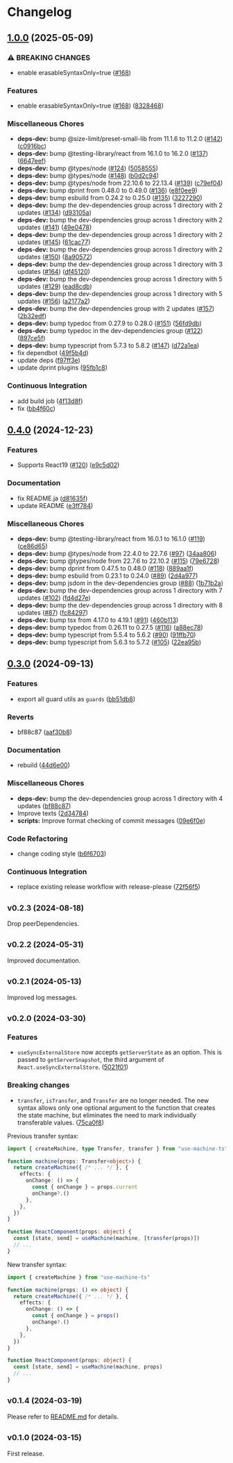 # Changelog

## [1.0.0](https://github.com/tai-kun/use-machine-ts/compare/v0.4.0...v1.0.0) (2025-05-09)


### ⚠ BREAKING CHANGES

* enable erasableSyntaxOnly=true ([#168](https://github.com/tai-kun/use-machine-ts/issues/168))

### Features

* enable erasableSyntaxOnly=true ([#168](https://github.com/tai-kun/use-machine-ts/issues/168)) ([8328468](https://github.com/tai-kun/use-machine-ts/commit/83284689db9908aa2242d71ed2bbdc640d49a1b9))


### Miscellaneous Chores

* **deps-dev:** bump @size-limit/preset-small-lib from 11.1.6 to 11.2.0 ([#142](https://github.com/tai-kun/use-machine-ts/issues/142)) ([c0916bc](https://github.com/tai-kun/use-machine-ts/commit/c0916bc324ff58e972426b1e883969b3bc449540))
* **deps-dev:** bump @testing-library/react from 16.1.0 to 16.2.0 ([#137](https://github.com/tai-kun/use-machine-ts/issues/137)) ([6647eef](https://github.com/tai-kun/use-machine-ts/commit/6647eef18dee299f56a97966a329e769d08faabb))
* **deps-dev:** bump @types/node ([#124](https://github.com/tai-kun/use-machine-ts/issues/124)) ([5058555](https://github.com/tai-kun/use-machine-ts/commit/5058555d2981b30245e62d1cd452f6c94faba9ff))
* **deps-dev:** bump @types/node ([#148](https://github.com/tai-kun/use-machine-ts/issues/148)) ([b0d2c94](https://github.com/tai-kun/use-machine-ts/commit/b0d2c94183a9fecae606394e2d8033901e11e2fb))
* **deps-dev:** bump @types/node from 22.10.6 to 22.13.4 ([#139](https://github.com/tai-kun/use-machine-ts/issues/139)) ([c79ef04](https://github.com/tai-kun/use-machine-ts/commit/c79ef040061364313210b9d372fcfbd73d9b3a22))
* **deps-dev:** bump dprint from 0.48.0 to 0.49.0 ([#136](https://github.com/tai-kun/use-machine-ts/issues/136)) ([e8f0ee9](https://github.com/tai-kun/use-machine-ts/commit/e8f0ee9987dd2e97675f537016498bb68404708b))
* **deps-dev:** bump esbuild from 0.24.2 to 0.25.0 ([#135](https://github.com/tai-kun/use-machine-ts/issues/135)) ([3227290](https://github.com/tai-kun/use-machine-ts/commit/3227290243bdfb54a5cef85816b6cb037a2e0c4d))
* **deps-dev:** bump the dev-dependencies group across 1 directory with 2 updates ([#134](https://github.com/tai-kun/use-machine-ts/issues/134)) ([d93105a](https://github.com/tai-kun/use-machine-ts/commit/d93105a0b88b43b8d59438916257c3d8be9c7e3e))
* **deps-dev:** bump the dev-dependencies group across 1 directory with 2 updates ([#141](https://github.com/tai-kun/use-machine-ts/issues/141)) ([49e0478](https://github.com/tai-kun/use-machine-ts/commit/49e04789113c2640146deaed14149ff3d90a5533))
* **deps-dev:** bump the dev-dependencies group across 1 directory with 2 updates ([#145](https://github.com/tai-kun/use-machine-ts/issues/145)) ([61cac77](https://github.com/tai-kun/use-machine-ts/commit/61cac7714122933b9ea72ccbc51d4f412598bd43))
* **deps-dev:** bump the dev-dependencies group across 1 directory with 2 updates ([#150](https://github.com/tai-kun/use-machine-ts/issues/150)) ([8a90572](https://github.com/tai-kun/use-machine-ts/commit/8a9057200b1c6f3f4f54792ab1b84784ba18e47d))
* **deps-dev:** bump the dev-dependencies group across 1 directory with 3 updates ([#164](https://github.com/tai-kun/use-machine-ts/issues/164)) ([df45120](https://github.com/tai-kun/use-machine-ts/commit/df45120ea3a79a25a6c48e4d86a33bef43172524))
* **deps-dev:** bump the dev-dependencies group across 1 directory with 5 updates ([#129](https://github.com/tai-kun/use-machine-ts/issues/129)) ([ead8cdb](https://github.com/tai-kun/use-machine-ts/commit/ead8cdbb9007b1dff0f866ac8b3fc936ec5eb076))
* **deps-dev:** bump the dev-dependencies group across 1 directory with 5 updates ([#156](https://github.com/tai-kun/use-machine-ts/issues/156)) ([a2177a2](https://github.com/tai-kun/use-machine-ts/commit/a2177a283b9b068a42961229b2d130d3a04c3398))
* **deps-dev:** bump the dev-dependencies group with 2 updates ([#157](https://github.com/tai-kun/use-machine-ts/issues/157)) ([2b32edf](https://github.com/tai-kun/use-machine-ts/commit/2b32edf466a6ff88786cbb4f4392b52871d760de))
* **deps-dev:** bump typedoc from 0.27.9 to 0.28.0 ([#151](https://github.com/tai-kun/use-machine-ts/issues/151)) ([56fd9db](https://github.com/tai-kun/use-machine-ts/commit/56fd9db902cf7bac410dd66711e85a14ef461616))
* **deps-dev:** bump typedoc in the dev-dependencies group ([#122](https://github.com/tai-kun/use-machine-ts/issues/122)) ([897ce5f](https://github.com/tai-kun/use-machine-ts/commit/897ce5fcd327f44bd8a8f629a1e34dea71d474ea))
* **deps-dev:** bump typescript from 5.7.3 to 5.8.2 ([#147](https://github.com/tai-kun/use-machine-ts/issues/147)) ([d72a1ea](https://github.com/tai-kun/use-machine-ts/commit/d72a1ea63ba45db81992a700502d423e73db0846))
* fix dependbot ([49f5b4d](https://github.com/tai-kun/use-machine-ts/commit/49f5b4d01446e26ce0680fa8ead4a0324c220819))
* update deps ([f97ff3e](https://github.com/tai-kun/use-machine-ts/commit/f97ff3eb8f5c0b6deb414db7d1bf09a001c21848))
* update dprint plugins ([95fb1c8](https://github.com/tai-kun/use-machine-ts/commit/95fb1c81873bbc09b1ee5fd323d57421e1ac9b04))


### Continuous Integration

* add build job ([4f13d8f](https://github.com/tai-kun/use-machine-ts/commit/4f13d8fa7847aedea284301e00166528a956cc0d))
* fix ([bb4f60c](https://github.com/tai-kun/use-machine-ts/commit/bb4f60c3239e96546763183ad8cfe7042329691e))

## [0.4.0](https://github.com/tai-kun/use-machine-ts/compare/v0.3.0...v0.4.0) (2024-12-23)


### Features

* Supports React19 ([#120](https://github.com/tai-kun/use-machine-ts/issues/120)) ([e9c5d02](https://github.com/tai-kun/use-machine-ts/commit/e9c5d0286b11618288af2a48dfb9c0e479af87bc))


### Documentation

* fix README.ja ([d81635f](https://github.com/tai-kun/use-machine-ts/commit/d81635fcd1e02e8550be13e7a4eb4a619c611cb3))
* update README ([e3ff784](https://github.com/tai-kun/use-machine-ts/commit/e3ff7844e04ca446b6494eb6a74c440a42c3b231))


### Miscellaneous Chores

* **deps-dev:** bump @testing-library/react from 16.0.1 to 16.1.0 ([#119](https://github.com/tai-kun/use-machine-ts/issues/119)) ([ce86d65](https://github.com/tai-kun/use-machine-ts/commit/ce86d6557b6062e9904ce2953386cc41ca47c984))
* **deps-dev:** bump @types/node from 22.4.0 to 22.7.6 ([#97](https://github.com/tai-kun/use-machine-ts/issues/97)) ([34aa806](https://github.com/tai-kun/use-machine-ts/commit/34aa806a0bd2a60cd2b143cfbbebc1f78b8e8688))
* **deps-dev:** bump @types/node from 22.7.6 to 22.10.2 ([#115](https://github.com/tai-kun/use-machine-ts/issues/115)) ([79e6728](https://github.com/tai-kun/use-machine-ts/commit/79e672828b87c0c749c6531097a9485138caa748))
* **deps-dev:** bump dprint from 0.47.5 to 0.48.0 ([#118](https://github.com/tai-kun/use-machine-ts/issues/118)) ([889aa1f](https://github.com/tai-kun/use-machine-ts/commit/889aa1fe2a714346b330ff59d454a7a3f5adcfb3))
* **deps-dev:** bump esbuild from 0.23.1 to 0.24.0 ([#89](https://github.com/tai-kun/use-machine-ts/issues/89)) ([2d4a977](https://github.com/tai-kun/use-machine-ts/commit/2d4a977e2fffd70f52d45217fd1d2c339a2093d9))
* **deps-dev:** bump jsdom in the dev-dependencies group ([#88](https://github.com/tai-kun/use-machine-ts/issues/88)) ([1b71b2a](https://github.com/tai-kun/use-machine-ts/commit/1b71b2a50d5b767b1fa3b1004999eeea8498ddf6))
* **deps-dev:** bump the dev-dependencies group across 1 directory with 7 updates ([#102](https://github.com/tai-kun/use-machine-ts/issues/102)) ([fd4d27e](https://github.com/tai-kun/use-machine-ts/commit/fd4d27eb59033cb9cf276844b70adf6bc20a64cb))
* **deps-dev:** bump the dev-dependencies group across 1 directory with 8 updates ([#87](https://github.com/tai-kun/use-machine-ts/issues/87)) ([fc84297](https://github.com/tai-kun/use-machine-ts/commit/fc8429726c6048bf564a76dd36833c157c3e858f))
* **deps-dev:** bump tsx from 4.17.0 to 4.19.1 ([#91](https://github.com/tai-kun/use-machine-ts/issues/91)) ([460b113](https://github.com/tai-kun/use-machine-ts/commit/460b113654ce23975061d7464041c38b9e61ea90))
* **deps-dev:** bump typedoc from 0.26.11 to 0.27.5 ([#116](https://github.com/tai-kun/use-machine-ts/issues/116)) ([a88ec78](https://github.com/tai-kun/use-machine-ts/commit/a88ec7858a2fbef678a106ddfcc73a78c5cdf458))
* **deps-dev:** bump typescript from 5.5.4 to 5.6.2 ([#90](https://github.com/tai-kun/use-machine-ts/issues/90)) ([91ffb70](https://github.com/tai-kun/use-machine-ts/commit/91ffb7034ba311e5fc40b98b1fee834bad823e44))
* **deps-dev:** bump typescript from 5.6.3 to 5.7.2 ([#105](https://github.com/tai-kun/use-machine-ts/issues/105)) ([22ea95b](https://github.com/tai-kun/use-machine-ts/commit/22ea95be49d4a61328073dd5ede17f014b86b565))

## [0.3.0](https://github.com/tai-kun/use-machine-ts/compare/v0.2.3...v0.3.0) (2024-09-13)


### Features

* export all guard utils as `guards` ([bb51db8](https://github.com/tai-kun/use-machine-ts/commit/bb51db80378536a28aebd9146f4ccb39cc86d786))


### Reverts

* bf88c87 ([aaf30b8](https://github.com/tai-kun/use-machine-ts/commit/aaf30b8357d130da30a6fedec2ba33b4aa1e9084))


### Documentation

* rebuild ([44d6e00](https://github.com/tai-kun/use-machine-ts/commit/44d6e00af64440604a69bb5f9f75a86486eef3d1))


### Miscellaneous Chores

* **deps-dev:** bump the dev-dependencies group across 1 directory with 4 updates ([bf88c87](https://github.com/tai-kun/use-machine-ts/commit/bf88c87bbb7e901ad1c4c164ec929e5e4f77173d))
* Improve texts ([2d34784](https://github.com/tai-kun/use-machine-ts/commit/2d34784d0116b1d6e01f7121d2157729dffd280f))
* **scripts:** Improve format checking of commit messages ([09e6f0e](https://github.com/tai-kun/use-machine-ts/commit/09e6f0e8a178b9e4b2876a15c191ccbfecb2683e))


### Code Refactoring

* change coding style ([b6f6703](https://github.com/tai-kun/use-machine-ts/commit/b6f6703544946b6ad6935e963adb0e8cff04a3f6))


### Continuous Integration

* replace existing release workflow with release-please ([72f56f5](https://github.com/tai-kun/use-machine-ts/commit/72f56f5c6a4776852fd56e3ed1abd60b928dc9b2))

## <small>v0.2.3 (2024-08-18)</small>

Drop peerDependencies.

## <small>v0.2.2 (2024-05-31)</small>

Improved documentation.

## <small>v0.2.1 (2024-05-13)</small>

Improved log messages.

## <small>v0.2.0 (2024-03-30)</small>

### Features

- `useSyncExternalStore` now accepts `getServerState` as an option. This is passed to `getServerSnapshot`, the third argument of `React.useSyncExternalStore`. ([5021f01](https://github.com/tai-kun/use-machine-ts/commit/5021f01311698a7b9cec78dbb5b62815979963cf))

### Breaking changes

- `transfer`, `isTransfer`, and `Transfer` are no longer needed. The new syntax allows only one optional argument to the function that creates the state machine, but eliminates the need to mark individually transferable values. ([75ca0f8](https://github.com/tai-kun/use-machine-ts/commit/75ca0f804ff84f40f77084817f3ce0b7641a38d9))

Previous transfer syntax:

```ts
import { createMachine, type Transfer, transfer } from "use-machine-ts"

function machine(props: Transfer<object>) {
  return createMachine({ /* ... */ }, {
    effects: {
      onChange: () => {
        const { onChange } = props.current
        onChange?.()
      },
    },
  })
}

function ReactComponent(props: object) {
  const [state, send] = useMachine(machine, [transfer(props)])
  // ...
}
```

New transfer syntax:

```ts
import { createMachine } from "use-machine-ts"

function machine(props: () => object) {
  return createMachine({ /* ... */ }, {
    effects: {
      onChange: () => {
        const { onChange } = props()
        onChange?.()
      },
    },
  })
}

function ReactComponent(props: object) {
  const [state, send] = useMachine(machine, props)
  // ...
}
```

## <small>v0.1.4 (2024-03-19)</small>

Please refer to [README.md](https://github.com/tai-kun/use-machine-ts/blob/v0.1.4/README.md) for details.

## <small>v0.1.0 (2024-03-15)</small>

First release.
